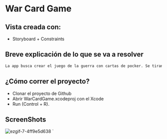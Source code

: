 # War Card Game

## Vista creada con:
- Storyboard + Constraints

## Breve explicación de lo que se va a resolver

```bash
La app busca crear el juego de la guerra con cartas de pocker. Se tiran las cartas, la carta más alta gana el punto.
```

## ¿Cómo correr el proyecto?

- Clonar el proyecto de Github
- Abrir WarCardGame.xcodeproj con el Xcode 
- Run (Control + R).

## ScreenShots
![ezgif-7-4ff9e5d638](https://user-images.githubusercontent.com/91626112/150182932-e60ea7d5-1afb-4385-9712-f2050816b18a.gif)
`
